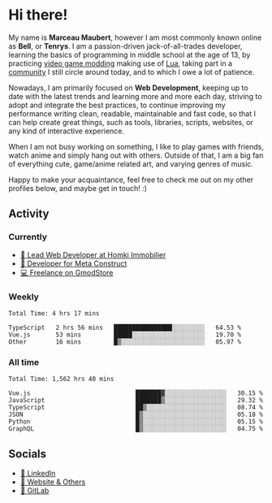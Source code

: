 # Hi there!

My name is **Marceau Maubert**, however I am most commonly known online as **Bell**, or **Tenrys**. I am a passion-driven jack-of-all-trades developer, learning the basics of programming in middle school at the age of 13, by practicing [video game modding](https://garrysmod.com) making use of [Lua](https://lua.org), taking part in a [community](https://metastruct.net) I still circle around today, and to which I owe a lot of patience.

Nowadays, I am primarily focused on **Web Development**, keeping up to date with the latest trends and learning more and more each day, striving to adopt  and integrate the best practices, to continue improving my performance writing clean, readable, maintainable and fast code, so that I can help create great things, such as tools, libraries, scripts, websites, or any kind of interactive experience.

When I am not busy working on something, I like to play games with friends, watch anime and simply hang out with others. Outside of that, I am a big fan of everything cute, game/anime related art, and varying genres of music.

Happy to make your acquaintance, feel free to check me out on my other profiles below, and maybe get in touch! :)

## Activity

### Currently

- [🏢 Lead Web Developer at Homki Immobilier](https://homki-immobilier.com)
- [🎈 Developer for Meta Construct](https://metastruct.net)
- [💻 Freelance on GmodStore](https://www.gmodstore.com/users/Tenrys)

### Weekly
<!--START_SECTION:wakaWeekly-->

```text
Total Time: 4 hrs 17 mins

TypeScript   2 hrs 56 mins   ████████████████░░░░░░░░░   64.53 %
Vue.js       53 mins         █████░░░░░░░░░░░░░░░░░░░░   19.70 %
Other        16 mins         █▒░░░░░░░░░░░░░░░░░░░░░░░   05.97 %
```

<!--END_SECTION:wakaWeekly-->

### All time
<!--START_SECTION:wakaTotal-->

```text
Total Time: 1,562 hrs 40 mins

Vue.js                             ███████▓░░░░░░░░░░░░░░░░░   30.15 %
JavaScript                         ███████▒░░░░░░░░░░░░░░░░░   29.32 %
TypeScript                         ██▒░░░░░░░░░░░░░░░░░░░░░░   08.74 %
JSON                               █▒░░░░░░░░░░░░░░░░░░░░░░░   05.18 %
Python                             █▒░░░░░░░░░░░░░░░░░░░░░░░   05.15 %
GraphQL                            █▒░░░░░░░░░░░░░░░░░░░░░░░   04.75 %
```

<!--END_SECTION:wakaTotal-->

## Socials

- [👔 LinkedIn](https://www.linkedin.com/in/marceau-maubert)
- [🔗 Website & Others](https://bell.moe)
- [🦊 GitLab](https://gitlab.com/Tenrys)
